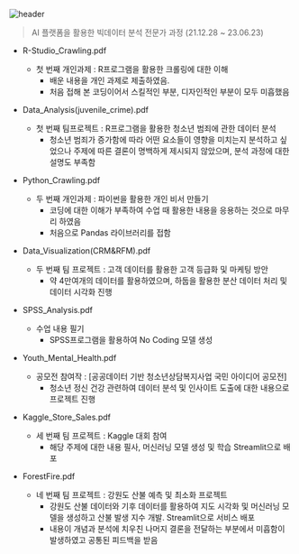 ![header][def]

[def]: https://capsule-render.vercel.app/api?type=waving&color=auto&height=300&section=header&text=%20Project&fontSize=90


> AI 플랫폼을 활용한 빅데이터 분석 전문가 과정 (21.12.28 ~ 23.06.23)
- R-Studio_Crawling.pdf
  - 첫 번째 개인과제 : R프로그램을 활용한 크롤링에 대한 이해
    - 배운 내용을 개인 과제로 제출하였음.
    - 처음 접해 본 코딩이어서 스킬적인 부분, 디자인적인 부분이 모두 미흡했음

 
- Data_Analysis(juvenile_crime).pdf
  - 첫 번째 팀프로젝트 : R프로그램을 활용한 청소년 범죄에 관한 데이터 분석
    - 청소년 범죄가 증가함에 따라 어떤 요소들이 영향을 미치는지 분석하고 싶었으나 주제에 따른 결론이 명백하게 제시되지 않았으며, 분석 과정에 대한 설명도 부족함


- Python_Crawling.pdf
  - 두 번째 개인과제 : 파이썬을 활용한 개인 비서 만들기
    - 코딩에 대한 이해가 부족하여 수업 때 활용한 내용을 응용하는 것으로 마무리 하였음
    - 처음으로 Pandas 라이브러리를 접함


- Data_Visualization(CRM&RFM).pdf
  - 두 번째 팀 프로젝트 : 고객 데이터를 활용한 고객 등급화 및 마케팅 방안
    - 약 4만여개의 데이터를 활용하였으며, 하둡을 활용한 분산 데이터 처리 및 데이터 시각화 진행


- SPSS_Analysis.pdf
  - 수업 내용 필기
    - SPSS프로그램을 활용하여 No Coding 모델 생성


- Youth_Mental_Health.pdf
  - 공모전 참여작 : [공공데이터 기반 청소년상담복지사업 국민 아이디어 공모전]
    - 청소년 정신 건강 관련하여 데이터 분석 및 인사이트 도출에 대한 내용으로 프로젝트 진행


- Kaggle_Store_Sales.pdf
  - 세 번째 팀 프로젝트 : Kaggle 대회 참여
    - 해당 주제에 대한 내용 필사, 머신러닝 모델 생성 및 학습 Streamlit으로 배포


- ForestFire.pdf
  - 네 번째 팀 프로젝트 : 강원도 산불 예측 및 최소화 프로젝트
    - 강원도 산불 데이터와 기후 데이터를 활용하여 지도 시각화 및 머신러닝 모델을 생성하고 산불 발생 지수 개발. Streamlit으로 서비스 배포
    - 내용이 개념과 분석에 치우친 나머지 결론을 전달하는 부분에서 미흡함이 발생하였고 공통된 피드백을 받음
